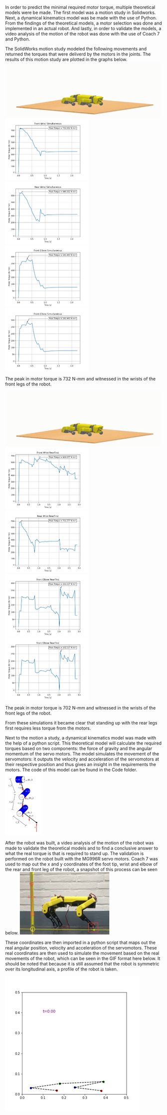 In order to predict the minimal required motor torque, multiple
theoretical models were be made. The first model was  a
motion study in Solidworks. Next, a dynamical kinematics
model was be made with the use of Python. From the findings
of the theoretical models, a motor selection was done and
implemented in an actual robot. And lastly, in order to validate
the models, a video analysis of the motion of the robot was
done with the use of Coach 7 and Python.

The SolidWorks motion study modeled the following movements and returned the torques that were deliverd by the motors in the joints. 
The results of this motion study are plotted in the graphs below. 
![Simultaneous rise simulation SolidWorks](Docs/StandUp-2.gif)
<img src="Docs/Front_Wrist_Simultaneous.png" height="200"/><img src="Docs/Rear_Wrist_Simultaneous.png" height="200"/>
<img src="Docs/Front_Elbow_Simultaneous.png" height="200"/><img src="Docs/Front_Elbow_Simultaneous.png" height="200"/>

The peak in motor torque is 732 N-mm and witnessed in the wrists of the front legs of the robot.  

![Rear first rise simulation SolidWorks](Docs/RearFirst-2.gif)
<img src="Docs/Front_Wrist_RearFirst.png" height="200"/><img src="Docs/Rear_Wrist_RearFirst.png" height="200"/>
<img src="Docs/Front_Elbow_RearFirst.png" height="200"/><img src="Docs/Front_Elbow_RearFirst.png" height="200"/>

The peak in motor torque is 702 N-mm and witnessed in the wrists of the front legs of the robot.  

From these simulations it became clear that standing up with the rear legs first requires less torque from the motors. 

Next to the motion a study, a dynamical kinematics model was made with the help of a python script. This theoretical model will calculate the required torques based on two components: the force of gravity and the angular momentum of the servo motors. The model simulates the movement of the servomotors: it outputs the velocity and acceleration of the servomotors at their respective position and thus gives
an insight in the requirements the motors.
The code of this model can be found in the Code folder. 
<img src="Docs/torque-02.png" height="200"/>

After the robot was built, a video analysis of the motion of the robot was made to validate the theoretical models and to find a
conclusive answer to what the real torque is that is required to stand up. The validation is performed on the robot built with
the MG996R servo motors. Coach 7 was used to map out the x and y coordinates of the foot tip, wrist and elbow of the rear and front leg of the robot, a snapshot of this process can be seen below.
<img src="Docs/snippet_coach7.jpg" height="200"/>

These coordinates are then imported in a python script that maps out the real angular position, velocity and acceleration of the servomotors. These real coordinates are then used to simulate the movement based on the real movements of the robot, which can be seen in the GIF format here below. It should be noted that because it is still assumed that the robot is symmetric over its longitudinal axis, a profile of the robot is taken.

![Coach 7 simulation](Docs/animation.gif)